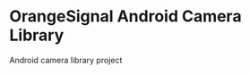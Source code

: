 OrangeSignal Android Camera Library
===================================

Android camera library project
